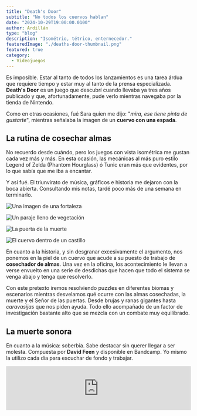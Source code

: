 ```yaml
---
title: "Death's Door"
subtitle: "No todos los cuervos hablan"
date: "2024-10-29T19:00:00.0100"
author: Ardillán
type: "blog"
description: "Isométrio, tétrico, enternecedor."
featuredImage: "./deaths-door-thumbnail.png"
featured: true
category:
  - Videojuegos
---
```


Es imposible. Estar al tanto de todos los lanzamientos es una tarea árdua que requiere tiempo y estar muy al tanto de la prensa especializada. **Death's Door** es un juego que descubrí cuando llevaba ya tres años publicado y que, afortunadamente, pude verlo mientras navegaba por la tienda de Nintendo.

Como en otras ocasiones, fué Sara quien me dijo: "_mira, ese tiene pinta de gustarte_", mientras señalaba la imagen de un **cuervo con una espada**.

## La rutina de cosechar almas

No recuerdo desde cuándo, pero los juegos con vista isométrica me gustan cada vez más y más. En esta ocasión, las mecánicas al más puro estilo Legend of Zelda (Phantom Hourglass) ó Tunic eran más que evidentes, por lo que sabía que me iba a encantar.

Y así fué. El triunvirato de música, gráficos e historia me dejaron con la boca abierta. Consultando mis notas, tardé poco más de una semana en terminarlo.

<div>

![Una imagen de una fortaleza](./deaths-door-01.jpg)

![Un paraje lleno de vegetación](./deaths-door-02.jpg)

![La puerta de la muerte](./deaths-door-03.jpg)

![El cuervo dentro de un castillo ](./deaths-door-04.jpg)

</div>

En cuanto a la historia, y sin desgranar excesivamente el argumento, nos ponemos en la piel de un cuervo que acude a su puesto de trabajo de **cosechador de almas**. Una vez en la oficina, los acontecimiento le llevan a verse envuelto en una serie de desdichas que hacen que todo el sistema se venga abajo y tenga que resolverlo.

Con este pretexto iremos resolviendo puzzles en diferentes biomas y escenarios mientras desvelamos qué ocurre con las almas cosechadas, la muerte y el Señor de las puertas. Desde brujas y ranas gigantes hasta _caravasijas_ que nos piden ayuda. Todo ello acompañado de un factor de investigación bastante alto que se mezcla con un combate muy equilibrado.

## La muerte sonora

En cuanto a la música: soberbia. Sabe destacar sin querer llegar a ser molesta. Compuesta por **David Feen** y disponible en Bandcamp. Yo mismo la utilizo cada día para escuchar de fondo y trabajar.

<iframe style="border: 0; width: 100%; height: 120px;" src="https://bandcamp.com/EmbeddedPlayer/album=1134757277/size=large/bgcol=333333/linkcol=e99708/tracklist=false/artwork=small/transparent=true/" seamless></iframe>
